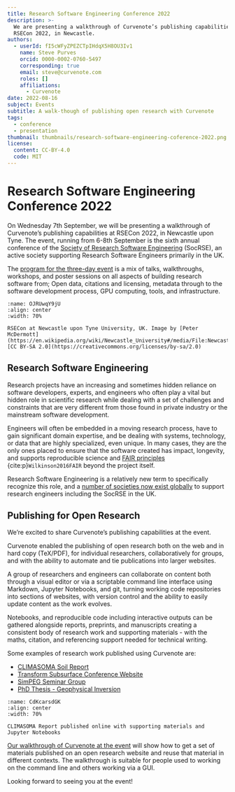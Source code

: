 ```yaml
---
title: Research Software Engineering Conference 2022
description: >-
  We are presenting a walkthrough of Curvenote’s publishing capabilities at
  RSECon 2022, in Newcastle.
authors:
  - userId: fI5cWFyZPEZCTpIHdqX5H8OU3Iv1
    name: Steve Purves
    orcid: 0000-0002-0760-5497
    corresponding: true
    email: steve@curvenote.com
    roles: []
    affiliations:
      - Curvenote
date: 2022-08-16
subject: Events
subtitle: A walk-though of publishing open research with Curvenote
tags:
  - conference
  - presentation
thumbnail: thumbnails/research-software-engineering-coference-2022.png
license:
  content: CC-BY-4.0
  code: MIT
---
```


# Research Software Engineering Conference 2022

On Wednesday 7th September, we will be presenting a walkthrough of Curvenote’s publishing capabilities at RSECon 2022, in Newcastle upon Tyne. The event, running from 6-8th September is the sixth annual conference of the [Society of Research Software Engineering](https://society-rse.org/) (SocRSE), an active society supporting Research Software Engineers primarily in the UK.

The [program for the three-day event](https://virtual.oxfordabstracts.com/#/event/public/3101) is a mix of talks, walkthroughs, workshops, and poster sessions on all aspects of building research software from; Open data, citations and licensing, metadata through to the software development process, GPU computing, tools, and infrastructure.

```{figure} images/AVQ2dzLNloEd25Io8NbA-e71EQvhBrd2tyJdxJzKY-v1.png
:name: OJRUwqY9jU
:align: center
:width: 70%

RSECon at Newcastle upon Tyne University, UK. Image by [Peter McDermott](https://en.wikipedia.org/wiki/Newcastle_University#/media/File:Newcastle_University_Business_School\_(geograph_2486131).jpg) [CC BY-SA 2.0](https://creativecommons.org/licenses/by-sa/2.0)
```

## Research Software Engineering

Research projects have an increasing and sometimes hidden reliance on software developers, experts, and engineers who often play a vital but hidden role in scientific research while dealing with a set of challenges and constraints that are very different from those found in private industry or the mainstream software development.

Engineers will often be embedded in a moving research process, have to gain significant domain expertise, and be dealing with systems, technology, or data that are highly specialized, even unique. In many cases, they are the only ones placed to ensure that the software created has impact, longevity, and supports reproducible science and [FAIR principles](https://www.go-fair.org/fair-principles/) {cite:p}`Wilkinson2016FAIR` beyond the project itself.

Research Software Engineering is a relatively new term to specifically recognize this role, and a [number of societies now exist globally](https://researchsoftware.org/) to support research engineers including the SocRSE in the UK.

## Publishing for Open Research

We’re excited to share Curvenote’s publishing capabilities at the event.

Curvenote enabled the publishing of open research both on the web and in hard copy (TeX/PDF), for individual researchers, collaboratively for groups, and with the ability to automate and tie publications into larger websites.

A group of researchers and engineers can collaborate on content both through a visual editor or via a scriptable command line interface using Markdown, Jupyter Notebooks, and git, turning working code repositories into sections of websites, with version control and the ability to easily update content as the work evolves.

Notebooks, and reproducible code including interactive outputs can be gathered alongside reports, preprints, and manuscripts creating a consistent body of research work and supporting materials - with the maths, citation, and referencing support needed for technical writing.

Some examples of research work published using Curvenote are:

- [CLIMASOMA Soil Report](https://climasoma.curve.space/synthesis-project)
- [Transform Subsurface Conference Website](https://transform.softwareunderground.org/overview)
- [SimPEG Seminar Group](https://seminars.simpeg.xyz/seminars)
- [PhD Thesis - Geophysical Inversion](https://phd.row1.ca/phd)

```{figure} images/AVQ2dzLNloEd25Io8NbA-PjEnwsEeNzM1kQJI4TF7-v1.png
:name: CdKcarsdGK
:align: center
:width: 70%

CLIMASOMA Report published online with supporting materials and Jupyter Notebooks
```

[Our walkthrough of Curvenote at the event](https://virtual.oxfordabstracts.com/#/event/3101/submission/23) will show how to get a set of materials published on an open research website and reuse that material in different contexts. The walkthrough is suitable for people used to working on the command line and others working via a GUI.

Looking forward to seeing you at the event!
